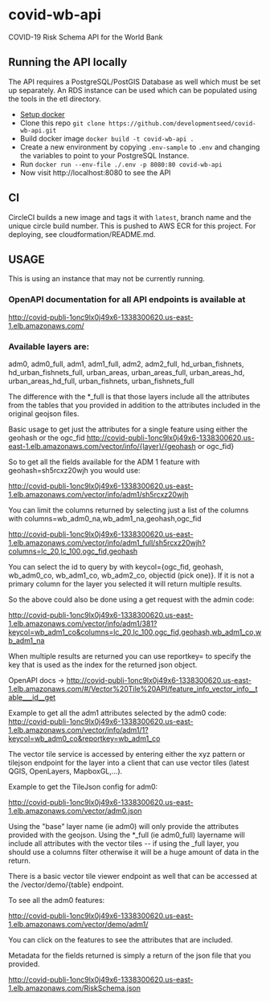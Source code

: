 # covid-wb-api
COVID-19 Risk Schema API for the World Bank

## Running the API locally
The API requires a PostgreSQL/PostGIS Database as well which must be set up separately. An RDS instance can be used which can be populated using the tools in the etl directory.
* [Setup docker](https://www.docker.com/get-started)
* Clone this repo `git clone https://github.com/developmentseed/covid-wb-api.git`
* Build docker image `docker build -t covid-wb-api .`
* Create a new environment by copying `.env-sample` to `.env` and changing the variables to point to your PostgreSQL Instance.
* Run `docker run --env-file ./.env -p 8080:80 covid-wb-api`
* Now visit http://localhost:8080 to see the API

## CI
CircleCI builds a new image and tags it with `latest`, branch name and the unique circle build number. This is pushed to AWS ECR for this project. For deploying, see cloudformation/README.md.

## USAGE
This is using an instance that may not be currently running.

### OpenAPI documentation for all API endpoints is available at 
http://covid-publi-1onc9lx0j49x6-1338300620.us-east-1.elb.amazonaws.com/

### Available layers are:
adm0, adm0_full, adm1, adm1_full, adm2, adm2_full, hd_urban_fishnets, hd_urban_fishnets_full, urban_areas, urban_areas_full, urban_areas_hd, urban_areas_hd_full, urban_fishnets, urban_fishnets_full

The difference with the *_full is that those layers include all the attributes from the tables that you provided in addition to the attributes included in the original geojson files.
 
Basic usage to get just the attributes for a single feature using either the geohash or the ogc_fid
http://covid-publi-1onc9lx0j49x6-1338300620.us-east-1.elb.amazonaws.com/vector/info/{layer}/{geohash or ogc_fid}

So to get all the fields available for the ADM 1 feature with geohash=sh5rcxz20wjh you would use:

http://covid-publi-1onc9lx0j49x6-1338300620.us-east-1.elb.amazonaws.com/vector/info/adm1/sh5rcxz20wjh

You can limit the columns returned by selecting just a list of the columns with columns=wb_adm0_na,wb_adm1_na,geohash,ogc_fid

http://covid-publi-1onc9lx0j49x6-1338300620.us-east-1.elb.amazonaws.com/vector/info/adm1_full/sh5rcxz20wjh?columns=lc_20,lc_100,ogc_fid,geohash

You can select the id to query by with keycol={ogc_fid, geohash, wb_adm0_co, wb_adm1_co, wb_adm2_co, objectid (pick one)}. If it is not a primary column for the layer you selected it will return multiple results.

So the above could also be done using a get request with the admin code:

http://covid-publi-1onc9lx0j49x6-1338300620.us-east-1.elb.amazonaws.com/vector/info/adm1/381?keycol=wb_adm1_co&columns=lc_20,lc_100,ogc_fid,geohash,wb_adm1_co,wb_adm1_na

When multiple results are returned you can use reportkey= to specify the key that is used as the index for the returned json object.

OpenAPI docs -> http://covid-publi-1onc9lx0j49x6-1338300620.us-east-1.elb.amazonaws.com/#/Vector%20Tile%20API/feature_info_vector_info__table___id__get

Example to get all the adm1 attributes selected by the adm0 code:
http://covid-publi-1onc9lx0j49x6-1338300620.us-east-1.elb.amazonaws.com/vector/info/adm1/1?keycol=wb_adm0_co&reportkey=wb_adm1_co

The vector tile service is accessed by entering either the xyz pattern or tilejson endpoint for the layer into a client that can use vector tiles (latest QGIS, OpenLayers, MapboxGL,...).

Example to get the TileJson config for adm0:

http://covid-publi-1onc9lx0j49x6-1338300620.us-east-1.elb.amazonaws.com/vector/adm0.json

Using the "base" layer name (ie adm0) will only provide the attributes provided with the geojson. Using the *_full (ie adm0_full) layername will include all attributes with the vector tiles -- if using the _full layer, you should use a columns filter otherwise it will be a huge amount of data in the return.

There is a basic vector tile viewer endpoint as well that can be accessed at the /vector/demo/{table} endpoint.

To see all the adm0 features:

http://covid-publi-1onc9lx0j49x6-1338300620.us-east-1.elb.amazonaws.com/vector/demo/adm1/

You can click on the features to see the attributes that are included.

Metadata for the fields returned is simply a return of the json file that you provided. 

http://covid-publi-1onc9lx0j49x6-1338300620.us-east-1.elb.amazonaws.com/RiskSchema.json
